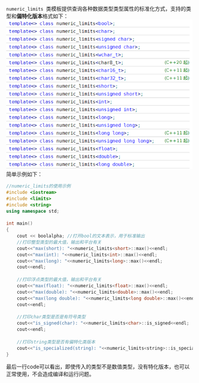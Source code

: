 `numeric_limits `类模板提供查询各种数据类型类型属性的标准化方式，支持的类型和**偏特化版本**格式如下：![image.png](.assets/1613808159381-1e369b85-8a19-4fbe-889f-11b52b4c63d5.png)
简单示例如下：
```cpp
//numeric_limits的使用示例
#include <iostream>
#include <limits>
#include <string>
using namespace std;

int main()
{
    cout << boolalpha; //打开bool的文本表示，用于标准输出
    //打印整型类型的最大值，输出和平台有关
    cout<<"max(short): "<<numeric_limits<short>::max()<<endl;
    cout<<"max(int): "<<numeric_limits<int>::max()<<endl;
    cout<<"max(long): "<<numeric_limits<long>::max()<<endl;
    cout<<endl;

    //打印浮点类型的最大值，输出和平台有关
    cout<<"max(float): "<<numeric_limits<float>::max()<<endl;
    cout<<"max(double): "<<numeric_limits<double>::max()<<endl;
    cout<<"max(long double): "<<numeric_limits<long double>::max()<<endl;
    cout<<endl;

    //打印char类型是否是有符号类型
    cout<<"is_signed(char): "<<numeric_limits<char>::is_signed<<endl;
    cout<<endl;

    //打印string类型是否有偏特化类版本
    cout<<"is_specialized(string): "<<numeric_limits<string>::is_specialized<<endl;
}
```
最后一行code可以看出，即使传入的类型不是数值类型，没有特化版本，也可以正常使用，不会造成编译和运行问题。

